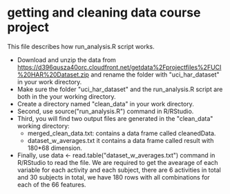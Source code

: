 getting and cleaning data course project
========================================
This file describes how run_analysis.R script works.
* Download and unzip the data from https://d396qusza40orc.cloudfront.net/getdata%2Fprojectfiles%2FUCI%20HAR%20Dataset.zip and rename the folder with "uci_har_dataset" in your work directory.
* Make sure the folder "uci_har_dataset" and the run_analysis.R script are both in the your working directory.
* Create a directory named "clean_data" in your work directory.
* Second, use source("run_analysis.R") command in R/RStudio. 
* Third, you will find two output files are generated in the "clean_data" working directory:
  - merged_clean_data.txt: contains a data frame called cleanedData.
  - dataset_w_averages.txt it contains a data frame called result with 180*68 dimension.
* Finally, use data <- read.table("dataset_w_averages.txt") command in R/RStudio to read the file. We are required to get the avearage of each variable for each activity and each subject, there are 6 activities in total and 30 subjects in total, we have 180 rows with all combinations for each of the 66 features.